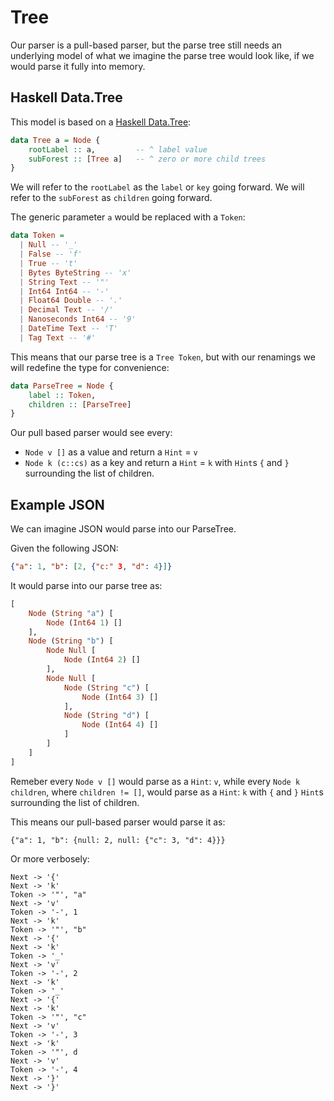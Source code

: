# Tree

Our parser is a pull-based parser, but the parse tree still needs an underlying model of what we imagine the parse tree would look like, if we would parse it fully into memory.

## Haskell Data.Tree

This model is based on a [Haskell Data.Tree](https://hackage-content.haskell.org/package/containers-0.8/docs/src/Data.Tree.html#Tree):

```haskell
data Tree a = Node {
    rootLabel :: a,         -- ^ label value
    subForest :: [Tree a]   -- ^ zero or more child trees
}
```

We will refer to the `rootLabel` as the `label` or `key` going forward.
We will refer to the `subForest` as `children` going forward.

The generic parameter `a` would be replaced with a `Token`:

```haskell
data Token =
  | Null -- '_'
  | False -- 'f'
  | True -- 't'
  | Bytes ByteString -- 'x'
  | String Text -- '"'
  | Int64 Int64 -- '-'
  | Float64 Double -- '.'
  | Decimal Text -- '/'
  | Nanoseconds Int64 -- '9'
  | DateTime Text -- 'T'
  | Tag Text -- '#'
```

This means that our parse tree is a `Tree Token`, but with our renamings we will redefine the type for convenience:

```haskell
data ParseTree = Node {
    label :: Token,
    children :: [ParseTree]
}
```

Our pull based parser would see every:
* `Node v []` as a value and return a `Hint` = `v`
* `Node k (c::cs)` as a key and return a `Hint` = `k` with `Hint`s `{` and `}` surrounding the list of children.

## Example JSON

We can imagine JSON would parse into our ParseTree.

Given the following JSON:
```json
{"a": 1, "b": [2, {"c:" 3, "d": 4}]}
```

It would parse into our parse tree as:
```haskell
[
    Node (String "a") [
        Node (Int64 1) []
    ],
    Node (String "b") [
        Node Null [
            Node (Int64 2) []
        ],
        Node Null [
            Node (String "c") [
                Node (Int64 3) []
            ],
            Node (String "d") [
                Node (Int64 4) []
            ]
        ]
    ]
]
```

Remeber every `Node v []` would parse as a `Hint`: `v`,
while every `Node k children`, where `children != []`, would parse as a `Hint`: `k` with `{` and `}` `Hint`s surrounding the list of children.

This means our pull-based parser would parse it as:
```
{"a": 1, "b": {null: 2, null: {"c": 3, "d": 4}}}
```

Or more verbosely:
```
Next -> '{'
Next -> 'k'
Token -> '"', "a"
Next -> 'v'
Token -> '-', 1
Next -> 'k'
Token -> '"', "b"
Next -> '{'
Next -> 'k'
Token -> '_'
Next -> 'v'
Token -> '-', 2
Next -> 'k'
Token -> '_'
Next -> '{'
Next -> 'k'
Token -> '"', "c"
Next -> 'v'
Token -> '-', 3
Next -> 'k'
Token -> '"', d
Next -> 'v'
Token -> '-', 4
Next -> '}'
Next -> '}'

